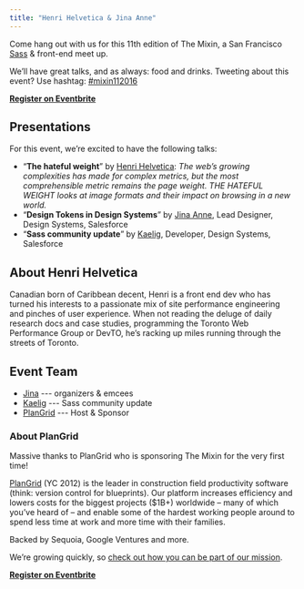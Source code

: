 ```yaml
---
title: "Henri Helvetica & Jina Anne"
---
```


Come hang out with us for this 11th edition of The Mixin, a San Francisco [Sass][]
& front-end meet up.

[sass]: http://sass-lang.com

We’ll have great talks, and as always: food and drinks.
Tweeting about this event? Use hashtag: [#mixin112016][hashtag]

[hashtag]: https://twitter.com/search?q=#mixin112016

**[Register on Eventbrite][tickets]**

## Presentations

For this event, we’re excited to have the following talks:

* “**The hateful weight**”
  by [Henri Helvetica](https://twitter.com/HenriHelvetica):
  _The web’s growing complexities has made for complex metrics, but the most
  comprehensible metric remains the page weight.
  THE HATEFUL WEIGHT looks at image formats and their impact on browsing in a new world._
* “**Design Tokens in Design Systems**”
  by [Jina Anne](https://twitter.com/jina), Lead Designer, Design Systems, Salesforce
* “**Sass community update**”
  by [Kaelig](https://twitter.com/kaelig), Developer, Design Systems, Salesforce


## About Henri Helvetica

Canadian born of Caribbean decent, Henri is a front end dev who has turned his
interests to a passionate mix of site performance engineering and pinches of
user experience. When not reading the deluge of daily research docs and case
studies, programming the Toronto Web Performance Group or DevTO, he’s racking
up miles running through the streets of Toronto.

## Event Team

* [Jina](https://twitter.com/jina) --- organizers & emcees
* [Kaelig](https://twitter.com/kaelig) --- Sass community update
* [PlanGrid](https://www.plangrid.com/) --- Host & Sponsor

### About PlanGrid

Massive thanks to PlanGrid who is sponsoring The Mixin for the very first time!

[PlanGrid](https://www.plangrid.com/) (YC 2012) is the leader in construction
field productivity software (think: version control for blueprints).
Our platform increases efficiency and lowers costs for the biggest projects
($1B+) worldwide – many of which you’ve heard of – and enable some of the hardest
working people around to spend less time at work and more time with their
families.

Backed by Sequoia, Google Ventures and more.

We’re growing quickly, so [check out how you can be part of our mission](https://www.plangrid.com/jobs/).

**[Register on Eventbrite][tickets]**

[tickets]: https://www.eventbrite.com/e/the-mixin-sf-sass-frontend-meet-up-registration-29229103034
